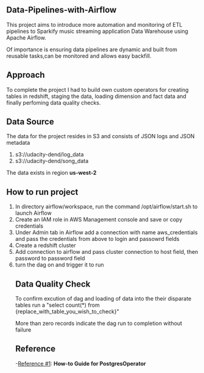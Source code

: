 ## Data-Pipelines-with-Airflow

This project aims to introduce more automation and monitoring of ETL pipelines to Sparkify music streaming application Data Warehouse using Apache Airflow.

Of importance is ensuring data pipelines are dynamic and built from reusable tasks,can be monitored and allows easy backfill.

## Approach

To complete the project I had to build own custom operators for creating tables in redshift, staging the data, loading dimension and fact data and finally perfoming data quality checks.

## Data Source

The data for the project resides in S3 and consists of JSON logs and JSON metadata

<ol>
  <li>s3://udacity-dend/log_data</li>
  <li>s3://udacity-dend/song_data</li>
 </ol>
 
 The data exists in region **us-west-2**
 

 ## How to run project
 
   <ol>
    <li>In directory airflow/workspace, run the command /opt/airflow/start.sh to launch Airflow </li>
    <li>Create an IAM role in AWS Management console and save or copy credentials </li>
    <li>Under Admin tab in Airflow add a connection with name aws_credentials and pass the credentials from above to login and passowrd fields </li>
    <li>Create a redshift cluster </li>
    <li>Add connection to airflow and pass cluster connection to host field, then password to password field</li>
    <li>turn the dag on and trigger it to run</li>
   </lo>
 

## Data Quality Check

To confirm excution of dag and loading of data into the their disparate tables run a "select count(*) from {replace_with_table_you_wish_to_check}"

More than zero records indicate the dag run to completion without failure

## Reference 

-[Reference #1](https://airflow.apache.org/docs/apache-airflow-providers-postgres/stable/operators/postgres_operator_howto_guide.html): **How-to Guide for PostgresOperator**



 

